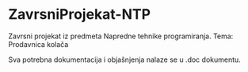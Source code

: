 # ZavrsniProjekat-NTP
Zavrsni projekat iz predmeta Napredne tehnike programiranja. Tema: Prodavnica kolača

Sva potrebna dokumentacija i objašnjenja nalaze se u .doc dokumentu.
